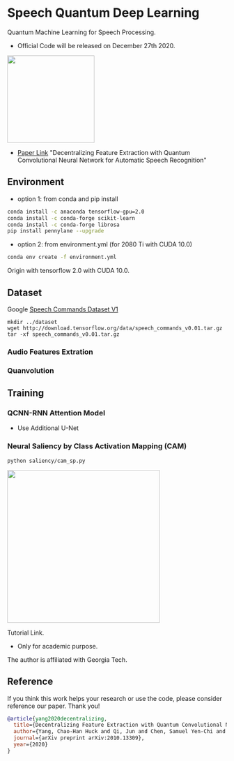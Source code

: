 # Speech Quantum Deep Learning
Quantum Machine Learning for Speech Processing.

- Official Code will be released on December 27th 2020. 

<img src="https://github.com/huckiyang/speech_quantum_dl/blob/main/images/demo.png" width="200">

- [Paper Link](https://arxiv.org/abs/2010.13309) "Decentralizing Feature Extraction with Quantum Convolutional Neural Network for Automatic Speech Recognition" 

## Environment

- option 1: from conda and pip install
```bash
conda install -c anaconda tensorflow-gpu=2.0
conda install -c conda-forge scikit-learn 
conda install -c conda-forge librosa 
pip install pennylane --upgrade 
```

- option 2: from environment.yml (for 2080 Ti with CUDA 10.0) 
```bash
conda env create -f environment.yml
```

Origin with tensorflow 2.0 with CUDA 10.0.

## Dataset

Google [Speech Commands Dataset V1](https://ai.googleblog.com/2017/08/launching-speech-commands-dataset.html)

```shell
mkdir ../dataset
wget http://download.tensorflow.org/data/speech_commands_v0.01.tar.gz
tar -xf speech_commands_v0.01.tar.gz
```

### Audio Features Extration

### Quanvolution

## Training

### QCNN-RNN Attention Model

- Use Additional U-Net

### Neural Saliency by Class Activation Mapping (CAM)

```shell
python saliency/cam_sp.py
```

<img src="https://github.com/huckiyang/speech_quantum_dl/blob/main/images/cam_sp_0.png" width="350">


Tutorial Link. 

- Only for academic purpose. 

The author is affiliated with Georgia Tech.

## Reference

If you think this work helps your research or use the code, please consider reference our paper. Thank you!

```bib
@article{yang2020decentralizing,
  title={Decentralizing Feature Extraction with Quantum Convolutional Neural Network for Automatic Speech Recognition},
  author={Yang, Chao-Han Huck and Qi, Jun and Chen, Samuel Yen-Chi and Chen, Pin-Yu and Siniscalchi, Sabato Marco and Ma, Xiaoli and Lee, Chin-Hui},
  journal={arXiv preprint arXiv:2010.13309},
  year={2020}
}
```

